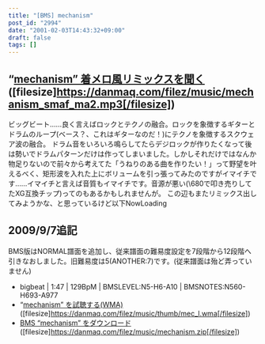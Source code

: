 ```yaml
---
title: "[BMS] mechanism"
post_id: "2994"
date: "2001-02-03T14:43:32+09:00"
draft: false
tags: []
---
```



## “[mechanism” 着メロ風リミックスを聞く](/filez/music/mechanism_smaf_ma2.mp3) ([filesize]https://danmaq.com/filez/music/mechanism_smaf_ma2.mp3[/filesize])

ビッグビート……良く言えばロックとテクノの融合。ロックを象徴するギターとドラムのループ(ベース？、これはギターなのだ！)にテクノを象徴するスクウェア波の融合。  ドラム音をいろいろ鳴らしてたらデジロックが作りたくなって後は勢いでドラムパターンだけは作ってしまいました。しかしそれだけではなんか物足りないので前々から考えてた「うねりのある曲を作りたい！」って野望を叶えるべく、矩形波を入れた上にボリュームを引っ張ってみたのですがイマイチです……イマイチと言えば音質もイマイチです。音源が悪い(\680で叩き売りしてたXG互換チップ)ってのもあるかもしれませんが。 この辺もまたリミックス出してみようかな、と思っているけど以下NowLoading

## 2009/9/7追記
BMS版はNORMAL譜面を追加し、従来譜面の難易度設定を7段階から12段階へ引きなおしました。旧難易度は5(ANOTHER:7)です。(従来譜面は殆ど弄っていません)

  * bigbeat | 1:47 | 129BpM | BMSLEVEL:N5-H6-A10 | BMSNOTES:N560-H693-A977
  * “[mechanism” を試聴する(WMA)](/filez/music/thumb/mec_l.wma) ([filesize]https://danmaq.com/filez/music/thumb/mec_l.wma[/filesize])
  * [BMS “mechanism” をダウンロード](/filez/music/mechanism.zip) ([filesize]https://danmaq.com/filez/music/mechanism.zip[/filesize])
